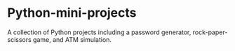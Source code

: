 # Python-mini-projects
A collection of Python projects including a password generator, rock-paper-scissors game, and ATM simulation.
